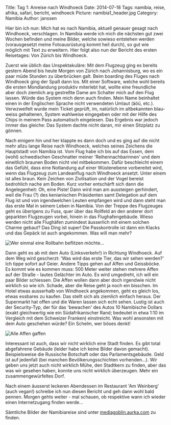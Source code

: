 Title: Tag 1: Anreise nach Windhoeck 
Date: 2014-07-18
Tags: namibia, reise, afrika, safari, bericht, windhoeck
Picture: namibia1_header.jpg
Category: Namibia
Author: janssen

Hier bin ich nun: Mich hat es nach Namibia, aktuell genauer gesagt nach Windhoeck, verschlagen. In Namibia werde ich mich die nächsten gut zwei Wochen befinden und meine Bilder, welche sowieso entstehen werden (vorausgesetzt meine Fotoausrüstung kommt heil durch), so gut wie möglich mit Text zu erweitern. Hier folgt also nun der Bericht des ersten Reisetages: Von Zürich bis Windhoeck.

Zuerst wie üblich das Unspektakuläre: Mit dem Flugzeug ging es bereits gestern Abend bis heute Morgen von Zürich nach Johannisburg, wo es ein paar müde Stunden zu überbrücken galt. Beim boarding des Fluges nach Windhoeck ging der Spaß dann los. Mit einer Software, welche wohl bereits die ersten Mondlandung produktiv miterlebt hat, wollte eine freundliche aber doch ziemlich arg gestreßte Dame am Schalter mich auf den Flug lassen. Würde das System mich denn auch finden. Mein Name beinhaltet einen in der Englischen Sprache nicht verwendeten Umlaut (äöü, etc.). Verwzweifelt wurde mein Ticket geprüft, im, natürlich im altbekannten blau-weiss gehaltenen, System wahlweise eingegeben oder mit der Hilfe des Chips in meinem Pass automatisch eingelesen. Das Ergebnis war jedoch immer das gleiche: Das System dachte nicht daran, mir einen Sitzplatz zu gönnen.

Nach einigem hin und her klappte es dann doch und es ging auf die nicht mehr allzu lange Reise nach Windhoeck, welches seines Zeichens die Hauptstadt von Namibia ist. Vom Flug habe ich bis auf das Essen, dem (wohl) schwedischen Geschnatter meiner 'Reihennachbarinnen' und dem eineitlich braunen Boden nicht viel mitbekommen. Dafür beschleicht einem das Gefühl, dass eine Notlandung auf einer Wüstenebene vorbereitet wird, wenn das Flugzeug zum Landeanflug nach Windhoeck ansetzt. Unter einem ist alles braun. Kein Zeichen von Zivilisation und der Vogel bereist bedrohlich nache am Boden. Kurz vorher entschärft sich dann die Angelegenheit: Oh, eine Piste! Dann wird man am aussteigen gerhindert, weil die Frau (?) des kenianischen Präsidenten samt Delegation auf dem Flug ist und von irgendwelchen Leuten empfangen wird und dann steht man das erste Mal in seinem Leben in Namibia. Von der Treppe des Flugzeuges geht es überigens zu Fuss, quer über das Rollfeld an den anderer dort geparkten Flugzeugen vorbei, hinein in das Flughafengebäude. Wieso werden nicht alle Flughäfen zumindest äusserlich mit einem solchen Charme gebaut? Das Ding ist super! Die Passkontrolle ist dann ein Klacks und das Gepäck ist auch angekommen. Was will man mehr?

![Wer einmal eine Rollbahn beflitzen möchte...](http://mediagoblin.aurka.com/mgoblin_media/media_entries/240/ABC1154.medium.jpg)

Dann geht es ab mit dem Auto (Linksverkehr!) in Richtung Windhoeck. Auf dem Weg wird gescherzt: 'Was wird das erste Tier, das wir sehen werden?' Ich tippe sofort auf Geier. Andere Tipps gehen auf Affen und Geissböcke. Es kommt wie es kommen muss: 500 Meter weiter stehen mehrere Affen auf der Straße - lautes Gelächter im Auto. Es wird umgedreht, ich will ein paar Bilder schiessen. Die Affen wollen dann aber doch irgendwie nicht wirklich so wie ich. Schade, aber die Reise geht ja noch ein bisschen. Im Hotel etwas ausserhalb von Windhoeck angekommen, geht es gleich los, etwas essbares zu kaufen. Das stellt sich als ziemlich einfach heraus. Der Supermarkt hat offen und die Waren lassen sich echt sehen. Lustig ist auch der Security-Typ, der für das 'bewachen' des Autos 10 Namibische Dollars (exakt gleichwertig wie ein Südafrikanischer Rand; bedeutet in etwa 1:10 im Vergleich mit dem Schweizer Franken) einstreicht. Was wohl ansonsten mit dem Auto geschehen würde? Ein Schelm, wer böses denkt!

![Alle Affen gaffen](http://mediagoblin.aurka.com/mgoblin_media/media_entries/242/ABC1166.medium.jpg)

Interessant ist auch, dass wir nicht wirklich eine Stadt finden. Es gibt total abgefahrene Gebäude (leider habe ich keine Bilder davon gemacht). Beispielsweise die Russische Botschaft oder das Parlamentsgebäude. Geld ist auf jedenfall (bei manchen Bevölkerungsschichten vorhenden...). Wir geben uns jetzt auch nicht wirklich Mühe, den Stadtkern zu finden, aber das was wir gesehen haben, konnte uns nicht wirklich überzeugen. Mehr ein zusammengewürfeltes Dorf.

Nach einem äusserst leckeren Abendessen im Restaurant 'Am Weinberg' (auch vegan!) schreibe ich nun diesen Bericht und geh dann wohl bald pennen. Morgen gehts weiter - mal schauen, ob respektive wann ich wieder einen Internetzugang finden werde...

Sämtliche Bilder der Namibiareise sind unter [mediagoblin.aurka.com](http://mediagoblin.aurka.com/mediagoblin/mg.fcgi/u/janssen/collection/namibia-2014/) zu finden.




